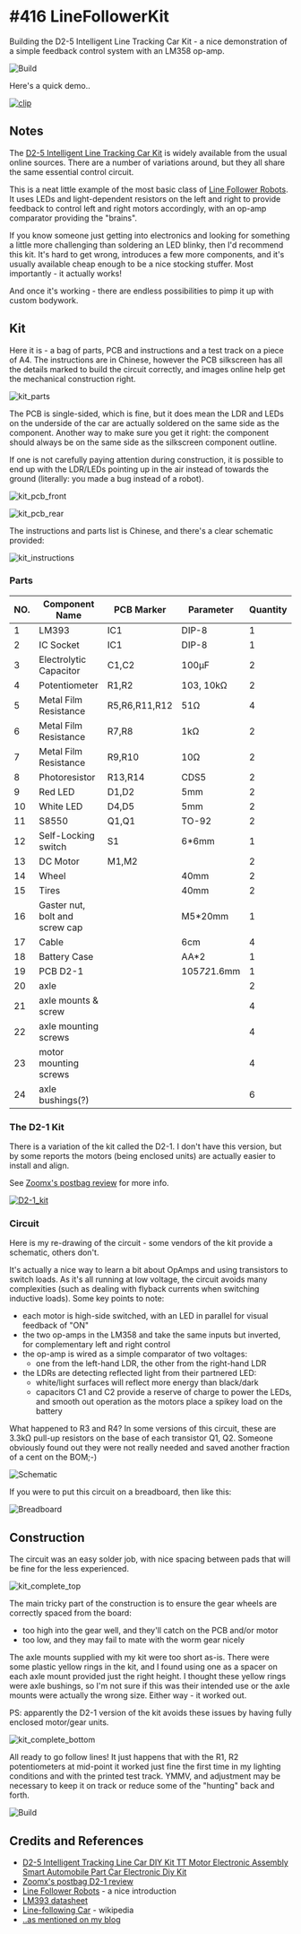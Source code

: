 # #416 LineFollowerKit

Building the D2-5 Intelligent Line Tracking Car Kit - a nice demonstration of a simple feedback control system with an LM358 op-amp.

![Build](./assets/LineFollowerKit_build.jpg?raw=true)

Here's a quick demo..

[![clip](https://img.youtube.com/vi/8zqIqcZ_V-k/0.jpg)](https://www.youtube.com/watch?v=8zqIqcZ_V-k)

## Notes

The [D2-5 Intelligent Line Tracking Car Kit](https://www.aliexpress.com/item/1Pcs-D2-5-Intelligent-Tracking-Line-Car-DIY-Kit-TT-Motor-Electronic-Assembly-Smart-Automobile-Part/32823554018.html) is widely available from the usual online sources. There are a number of variations around, but they all share the same essential control circuit.

This is a neat little example of the most basic class of [Line Follower Robots](https://www.elprocus.com/line-follower-robot-basics-controlling/).
It uses LEDs and light-dependent resistors on the left and right to provide feedback to control left and right motors accordingly,
with an op-amp comparator providing the "brains".

If you know someone just getting into electronics and looking for something a little more challenging than soldering an LED blinky,
then I'd recommend this kit. It's hard to get wrong, introduces a few more components, and it's usually available cheap enough to be a nice stocking stuffer.
Most importantly - it actually works!

And once it's working - there are endless possibilities to pimp it up with custom bodywork.


## Kit

Here it is - a bag of parts, PCB and instructions and a test track on a piece of A4.
The instructions are in Chinese, however the PCB silkscreen has all the details marked to build the circuit correctly,
and images online help get the mechanical construction right.

![kit_parts](./assets/kit_parts.jpg?raw=true)

The PCB is single-sided, which is fine, but it does mean the LDR and LEDs on the underside of the car are actually soldered on the same side as the component.
Another way to make sure you get it right: the component should always be on the same side as the silkscreen component outline.

If one is not carefully paying attention during construction, it is possible to end up with the LDR/LEDs pointing up in the air instead of towards the ground
(literally: you made a bug instead of a robot).

![kit_pcb_front](./assets/kit_pcb_front.jpg?raw=true)

![kit_pcb_rear](./assets/kit_pcb_rear.jpg?raw=true)

The instructions and parts list is Chinese, and there's a clear schematic provided:

![kit_instructions](./assets/kit_instructions.jpg?raw=true)

### Parts

| NO. | Component Name                 | PCB Marker    | Parameter     | Quantity |
|-----|--------------------------------|---------------|---------------|----------|
| 1   | LM393                          | IC1           | DIP-8         | 1        |
| 2   | IC Socket                      | IC1           | DIP-8         | 1        |
| 3   | Electrolytic Capacitor         | C1,C2         | 100µF         | 2        |
| 4   | Potentiometer                  | R1,R2         | 103, 10kΩ     | 2        |
| 5   | Metal Film Resistance          | R5,R6,R11,R12 | 51Ω           | 4        |
| 6   | Metal Film Resistance          | R7,R8         | 1kΩ           | 2        |
| 7   | Metal Film Resistance          | R9,R10        | 10Ω           | 2        |
| 8   | Photoresistor                  | R13,R14       | CDS5          | 2        |
| 9   | Red LED                        | D1,D2         | 5mm           | 2        |
| 10  | White LED                      | D4,D5         | 5mm           | 2        |
| 11  | S8550                          | Q1,Q1         | TO-92         | 2        |
| 12  | Self-Locking switch            | S1            | 6*6mm         | 1        |
| 13  | DC Motor                       | M1,M2         |               | 2        |
| 14  | Wheel                          |               | 40mm          | 2        |
| 15  | Tires                          |               | 40mm          | 2        |
| 16  | Gaster nut, bolt and screw cap |               | M5*20mm       | 1        |
| 17  | Cable                          |               | 6cm           | 4        |
| 18  | Battery Case                   |               | AA*2          | 1        |
| 19  | PCB D2-1                       |               | 105*72*1.6mm  | 1        |
| 20  | axle                           |               |               | 2        |
| 21  | axle mounts & screw            |               |               | 4        |
| 22  | axle mounting screws           |               |               | 4        |
| 23  | motor mounting screws          |               |               | 4        |
| 24  | axle bushings(?)               |               |               | 6        |


### The D2-1 Kit

There is a variation of the kit called the D2-1. I don't have this version, but by some reports
the motors (being enclosed units) are actually easier to install and align.

See [Zoomx's postbag review](https://www.stm32duino.com/viewtopic.php?f=50&t=2198) for more info.

[![D2-1_kit](./assets/D2-1_kit.jpg?raw=true)](https://www.aliexpress.com/item/D2-1-DIY-Kit-Intelligent-Tracking-Line-Smart-Car-Kit-Suite-TT-Motor-Electronic-Production-Smart/32767691720.html)

### Circuit

Here is my re-drawing of the circuit - some vendors of the kit provide a schematic, others don't.

It's actually a nice way to learn a bit about OpAmps and using transistors to switch loads.
As it's all running at low voltage, the circuit avoids many complexities (such as dealing with flyback currents when switching inductive loads).
Some key points to note:

* each motor is high-side switched, with an LED in parallel for visual feedback of "ON"
* the two op-amps in the LM358 and take the same inputs but inverted, for complementary left and right control
* the op-amp is wired as a simple comparator of two voltages:
    - one from the left-hand LDR, the other from the right-hand LDR
* the LDRs are detecting reflected light from their partnered LED:
    - white/light surfaces will reflect more energy than black/dark
    - capacitors C1 and C2 provide a reserve of charge to power the LEDs, and smooth out operation as the motors place a spikey load on the battery

What happened to R3 and R4? In some versions of this circuit, these are 3.3kΩ pull-up resistors on the base of each transistor Q1, Q2.
Someone obviously found out they were not really needed and saved another fraction of a cent on the BOM;-)

![Schematic](./assets/LineFollowerKit_schematic.jpg?raw=true)

If you were to put this circuit on a breadboard, then like this:

![Breadboard](./assets/LineFollowerKit_bb.jpg?raw=true)

## Construction

The circuit was an easy solder job, with nice spacing between pads that will be fine for the less experienced.

![kit_complete_top](./assets/kit_complete_top.jpg?raw=true)

The main tricky part of the construction is to ensure the gear wheels are correctly spaced from the board:

* too high into the gear well, and they'll catch on the PCB and/or motor
* too low, and they may fail to mate with the worm gear nicely

The axle mounts supplied with my kit were too short as-is.
There were some plastic yellow rings in the kit, and I found using one as a spacer on each axle mount provided just the right height.
I thought these yellow rings were axle bushings, so I'm not sure if this was their intended use or the axle mounts were actually the wrong size.
Either way - it worked out.

PS: apparently the D2-1 version of the kit avoids these issues by having fully enclosed motor/gear units.

![kit_complete_bottom](./assets/kit_complete_bottom.jpg?raw=true)

All ready to go follow lines! It just happens that with the R1, R2 potentiometers at mid-point it worked just fine the first time
in my lighting conditions and with the printed test track. YMMV, and adjustment may be necessary to keep it on track or reduce some of the "hunting" back and forth.

![Build](./assets/LineFollowerKit_build.jpg?raw=true)


## Credits and References
* [D2-5 Intelligent Tracking Line Car DIY Kit TT Motor Electronic Assembly Smart Automobile Part Car Electronic Diy Kit](https://www.aliexpress.com/item/1Pcs-D2-5-Intelligent-Tracking-Line-Car-DIY-Kit-TT-Motor-Electronic-Assembly-Smart-Automobile-Part/32823554018.html)
* [Zoomx's postbag D2-1 review](https://www.stm32duino.com/viewtopic.php?f=50&t=2198)
* [Line Follower Robots](https://www.elprocus.com/line-follower-robot-basics-controlling/) - a nice introduction
* [LM393 datasheet](https://www.futurlec.com/Linear/LM393N.shtml)
* [Line-following Car](https://en.wikipedia.org/wiki/Mobile_robot#Line-following_Car) - wikipedia
* [..as mentioned on my blog](https://blog.tardate.com/2018/10/leap416-simple-line-follower.html)
